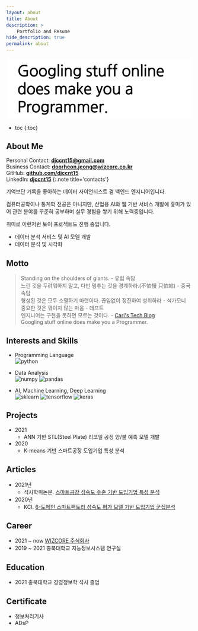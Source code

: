 ```yaml
---
layout: about
title: About
description: >
    Portfolio and Resume
hide_description: true
permalink: about
---
```

![googling_does_make_you_a_programmer](/assets/img/blog/googling_does_make_you_a_programmer.png)

* toc
{:toc}

## About Me

Personal Contact: **[djccnt15@gmail.com](mailto:djccnt15@gmail.com)**  
Business Contact: **[doorheon.jeong@wizcore.co.kr](mailto:doorheon.jeong@wizcore.co.kr)**  
GitHub: **[github.com/djccnt15](https://github.com/djccnt15)**  
LinkedIn: **[djccnt15](https://www.linkedin.com/in/djccnt15)**
{:.note title='contacts'}

기억보단 기록을 좋아하는 데이터 사이언티스트 겸 백엔드 엔지니어입니다.  

컴퓨터공학이나 통계학 전공은 아니지만, 산업용 AI와 웹 기반 서비스 개발에 흥미가 있어 관련 분야를 꾸준히 공부하며 실무 경험을 쌓기 위해 노력중입니다.  

취미로 이런저런 토이 프로젝트도 진행 중입니다.  

- 데이터 분석 서비스 및 AI 모델 개발
- 데이터 분석 및 시각화


## Motto

> Standing on the shoulders of giants. - 유럽 속담  
> 느린 것을 두려워하지 말고, 다만 멈추는 것을 경계하라.(不怕慢 只怕站) - 중국 속담  
> 형성된 것은 모두 소멸하기 마련이다. 끊임없이 정진하여 성취하라 - 석가모니  
> 중요한 것은 꺾이지 않는 마음 - 데프트  
> 엔지니어는 구현을 못하면 모르는 것이다. - [Carl's Tech Blog](https://wotres.tistory.com/)  
> Googling stuff online does make you a Programmer.  


## Interests and Skills

- Programming Language  
![python](https://img.shields.io/badge/python-3776AB?style=for-the-badge&logo=python&logoColor=white)

- Data Analysis  
![numpy](https://img.shields.io/badge/numpy-013243?style=for-the-badge&logo=numpy&logoColor=white)
![pandas](https://img.shields.io/badge/pandas-150458?style=for-the-badge&logo=pandas&logoColor=white)

- AI, Machine Learning, Deep Learning  
![sklearn](https://img.shields.io/badge/scikit--learn-F7931E?style=for-the-badge&logo=scikit-learn&logoColor=white)
![tensorflow](https://img.shields.io/badge/tensorflow-FF6F00?style=for-the-badge&logo=tensorflow&logoColor=white)
![keras](https://img.shields.io/badge/keras-D00000?style=for-the-badge&logo=keras&logoColor=white)


## Projects

- 2021
    - ANN 기반 STL(Steel Plate) 리코일 공정 양/불 예측 모델 개발
- 2020
    - K-means 기반 스마트공장 도입기업 특성 분석

## Articles

- 2021년
    - 석사학위논문. [스마트공장 성숙도 수준 기반 도입기업 특성 분석](http://www.riss.kr/link?id=T15766958)
- 2020년
    - KCI. [6-도메인 스마트팩토리 성숙도 평가 모델 기반 도입기업 군집분석](https://www.kci.go.kr/kciportal/ci/sereArticleSearch/ciSereArtiView.kci?sereArticleSearchBean.artiId=ART002627006)

<!-- ### Patents -->

<!-- ### Competition -->

## Career

- 2021 ~ now [WIZCORE 주식회사](http://wizcore.co.kr/)  
- 2019 ~ 2021 충북대학교 지능정보시스템 연구실

## Education

- 2021 충북대학교 경영정보학 석사 졸업  

## Certificate

- 정보처리기사
- ADsP  